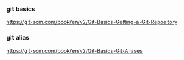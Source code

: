 ### git basics
https://git-scm.com/book/en/v2/Git-Basics-Getting-a-Git-Repository

### git alias
https://git-scm.com/book/en/v2/Git-Basics-Git-Aliases
